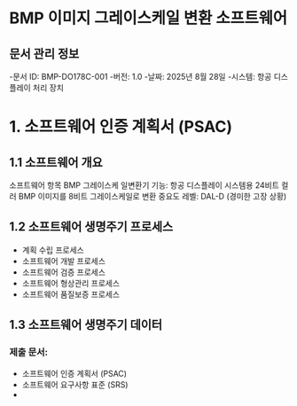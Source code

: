 # BMP 이미지 그레이스케일 변환 소프트웨어
## 문서 관리 정보
-문서 ID: BMP-DO178C-001
-버전: 1.0
-날짜: 2025년 8월 28일
-시스템: 항공 디스플레이 처리 장치

# 1. 소프트웨어 인증 계획서 (PSAC)
## 1.1 소프트웨어 개요
소프트웨어 항목 BMP 그레이스케 일변환기 기능: 항공 디스플레이 시스템용 24비트 컬러 BMP 이미지를 8비트 그레이스케일로 변환 중요도 레벨: DAL-D (경미한 고장 상황)

## 1.2 소프트웨어 생명주기 프로세스
- 계획 수립 프로세스
- 소프트웨어 개발 프로세스
- 소프트웨어 검증 프로세스
- 소프트웨어 형상관리 프로세스
- 소프트웨어 품질보증 프로세스

## 1.3 소프트웨어 생명주기 데이터
### 제출 문서:
- 소프트웨어 인증 계획서 (PSAC)
- 소프트웨어 요구사항 표준 (SRS)
- 
